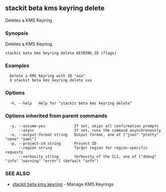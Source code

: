 ## stackit beta kms keyring delete

Deletes a KMS Keyring

### Synopsis

Deletes a KMS Keyring.

```
stackit beta kms keyring delete KEYRING_ID [flags]
```

### Examples

```
  Delete a KMS Keyring with ID "xxx"
  $ stackit beta kms keyring delete xxx
```

### Options

```
  -h, --help   Help for "stackit beta kms keyring delete"
```

### Options inherited from parent commands

```
  -y, --assume-yes             If set, skips all confirmation prompts
      --async                  If set, runs the command asynchronously
  -o, --output-format string   Output format, one of ["json" "pretty" "none" "yaml"]
  -p, --project-id string      Project ID
      --region string          Target region for region-specific requests
      --verbosity string       Verbosity of the CLI, one of ["debug" "info" "warning" "error"] (default "info")
```

### SEE ALSO

* [stackit beta kms keyring](./stackit_beta_kms_keyring.md)	 - Manage KMS Keyrings

